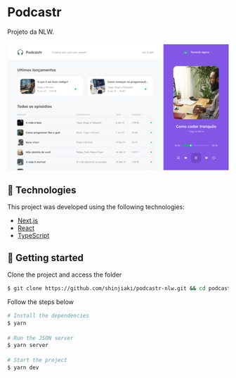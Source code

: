 # Podcastr

Projeto da NLW.

<h4 align="center">
  <img alt="Podcastr" title="Podcastr" src=".github/podcastr-home.png" />
</h4>

## 🧪 Technologies

This project was developed using the following technologies:

- [Next.js](https://nextjs.org/)
- [React](https://reactjs.org)
- [TypeScript](https://www.typescriptlang.org/)

## 🚀 Getting started

Clone the project and access the folder

```bash
$ git clone https://github.com/shinjiaki/podcastr-nlw.git && cd podcastr-nlw
```

Follow the steps below
```bash
# Install the dependencies
$ yarn

# Run the JSON server
$ yarn server

# Start the project
$ yarn dev
```